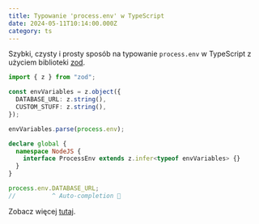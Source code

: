 ```yaml
---
title: Typowanie 'process.env' w TypeScript
date: 2024-05-11T10:14:00.000Z
category: ts
---
```


Szybki, czysty i prosty sposób na typowanie `process.env` w TypeScript z użyciem biblioteki [zod](https://zod.dev/).

```ts
import { z } from "zod";

const envVariables = z.object({
  DATABASE_URL: z.string(),
  CUSTOM_STUFF: z.string(),
});

envVariables.parse(process.env);

declare global {
  namespace NodeJS {
    interface ProcessEnv extends z.infer<typeof envVariables> {}
  }
}

process.env.DATABASE_URL;
//          ^ Auto-completion 🥳
```

Zobacz więcej [tutaj](https://www.youtube.com/watch?v=q1im-hMlKhM).
